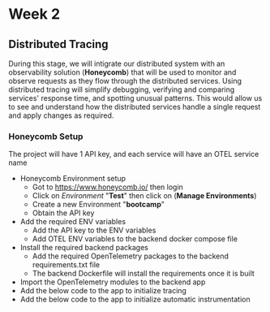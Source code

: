 # Week 2

## Distributed Tracing

During this stage, we will intigrate our distributed system with an observability solution (**Honeycomb**) that will be used to monitor and observe requests as they flow through the distributed services. Using distributed tracing will simplify debugging, verifying and comparing services' response time, and spotting unusual patterns.
This would allow us to see and understand how the distributed services handle a single request and apply changes as required.

### Honeycomb Setup

The project will have 1 API key, and each service will have an OTEL service name
- Honeycomb Environment setup
  - Got to https://www.honeycomb.io/ then login
  - Click on _Environment_ "**Test**" then click on (**Manage Environments**)
  - Create a new Environment "**bootcamp**"
  - Obtain the API key 
- Add the required ENV variables
  - Add the API key to the ENV variables  
  - Add OTEL ENV variables to the backend docker compose file
- Install the required backend packages
  - Add the required OpenTelemetry packages to the backend requirements.txt file
  - The backend Dockerfile will install the requirements once it is built 
- Import the OpenTelemetry modules to the backend app
- Add the below code to the app to initialize tracing 
- Add the below code to the app to initialize automatic instrumentation
